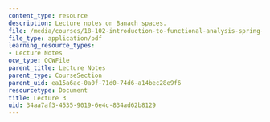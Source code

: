 ```yaml
---
content_type: resource
description: Lecture notes on Banach spaces.
file: /media/courses/18-102-introduction-to-functional-analysis-spring-2009/34aa7af3453590196e4c834ad62b8129_MIT18_102s09_lec03.pdf
file_type: application/pdf
learning_resource_types:
- Lecture Notes
ocw_type: OCWFile
parent_title: Lecture Notes
parent_type: CourseSection
parent_uid: ea15a6ac-0a0f-71d0-74d6-a14bec28e9f6
resourcetype: Document
title: Lecture 3
uid: 34aa7af3-4535-9019-6e4c-834ad62b8129
---
```

